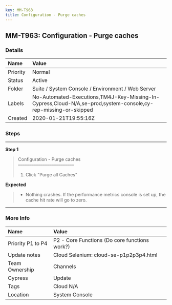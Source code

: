 ```yaml
---
key: MM-T963
title: Configuration - Purge caches
---
```


## MM-T963: Configuration - Purge caches

### Details

| Name     | Value                                                                                                          |
| :------- | :------------------------------------------------------------------------------------------------------------- |
| Priority | Normal                                                                                                         |
| Status   | Active                                                                                                         |
| Folder   | Suite / System Console / Environment / Web Server                                                              |
| Labels   | No-Automated-Executions,TM4J-Key-Missing-In-Cypress,Cloud-N/A,se-prod,system-console,cy-rep-missing-or-skipped |
| Created  | 2020-01-21T19:55:16Z                                                                                           |

### Steps

<hr/>

**Step 1**

> <article>Configuration - Purge caches<br>–––––––––––––––––––––––––<ol><li>Click "Purge all Caches"</li></ol></article>

**Expected**

> <article><ul><li>Nothing crashes. If the performance metrics console is set up, the cache hit rate will go to zero.</li></ul></article>

<hr/>

### More Info

| Name              | Value                                         |
| :---------------- | :-------------------------------------------- |
| Priority P1 to P4 | P2 - Core Functions (Do core functions work?) |
| Update notes      | Cloud Selenium: cloud-se-p1p2p3p4.html        |
| Team Ownership    | Channels                                      |
| Cypress           | Update                                        |
| Tags              | Cloud N/A                                     |
| Location          | System Console                                |
